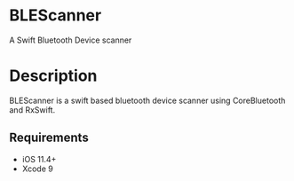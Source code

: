 # BLEScanner
A Swift Bluetooth Device scanner


# Description 

BLEScanner is a swift based bluetooth device scanner using CoreBluetooth and RxSwift. 


## Requirements

- iOS 11.4+
- Xcode 9
